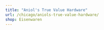 ```yaml
---
title: "Aniol's True Value Hardware"
url: /chicago/aniols-true-value-hardware/
shop: Eisenwaren
---
```

